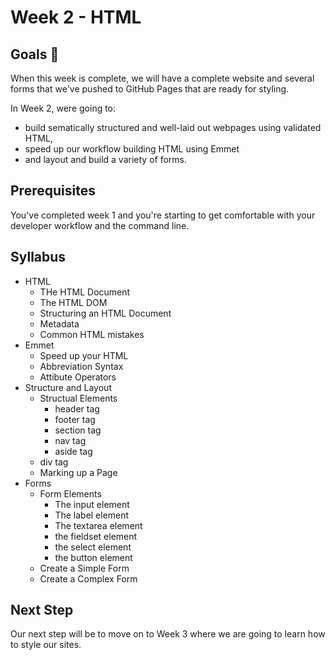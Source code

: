 # Week 2 - HTML

## Goals 🌟
When this week is complete, we will have a complete website and several forms that we've pushed to GitHub Pages that are ready for styling.

In Week 2, were going to:

- build sematically structured and well-laid out webpages using validated HTML,
- speed up our workflow building HTML using Emmet
- and layout and build a variety of forms.

## Prerequisites 
You've completed week 1 and you're starting to get comfortable with your developer workflow and the command line. 

## Syllabus

- HTML
    - THe HTML Document
    - The HTML DOM
    - Structuring an HTML Document
    - Metadata
    - Common HTML mistakes
- Emmet
    - Speed up your HTML
    - Abbreviation Syntax
    - Attibute Operators
- Structure and Layout
    - Structual Elements
        - header tag
        - footer tag
        - section tag
        - nav tag
        - aside tag
    - div tag
    - Marking up a Page
- Forms
    - Form Elements
        - The input element
        - The label element
        - The textarea element
        - the fieldset element
        - the select element
        - the button element
    - Create a Simple Form
    - Create a Complex Form

## Next Step
Our next step will be to move on to Week 3 where we are going to learn how to style our sites.